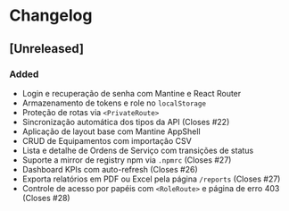# Changelog

## [Unreleased]

### Added

- Login e recuperação de senha com Mantine e React Router
- Armazenamento de tokens e role no `localStorage`
- Proteção de rotas via `<PrivateRoute>`
- Sincronização automática dos tipos da API (Closes #22)
- Aplicação de layout base com Mantine AppShell
- CRUD de Equipamentos com importação CSV
- Lista e detalhe de Ordens de Serviço com transições de status
- Suporte a mirror de registry npm via `.npmrc` (Closes #27)
- Dashboard KPIs com auto-refresh (Closes #26)
- Exporta relatórios em PDF ou Excel pela página `/reports` (Closes #27)
- Controle de acesso por papéis com `<RoleRoute>` e página de erro 403 (Closes #28)

